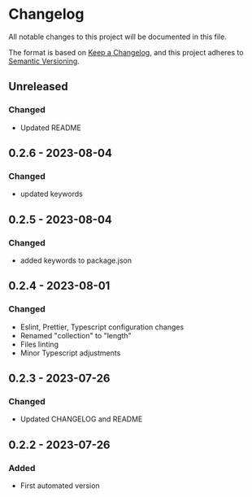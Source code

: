 # Changelog

All notable changes to this project will be documented in this file.

The format is based on [Keep a Changelog](https://keepachangelog.com/en/1.0.0/),
and this project adheres to [Semantic Versioning](https://semver.org/spec/v2.0.0.html).

## Unreleased

### Changed

- Updated README

## 0.2.6 - 2023-08-04

### Changed

- updated keywords

## 0.2.5 - 2023-08-04

### Changed

- added keywords to package.json

## 0.2.4 - 2023-08-01

### Changed

- Eslint, Prettier, Typescript configuration changes
- Renamed "collection" to "length"
- Files linting
- Minor Typescript adjustments

## 0.2.3 - 2023-07-26

### Changed

- Updated CHANGELOG and README

## 0.2.2 - 2023-07-26

### Added

- First automated version
